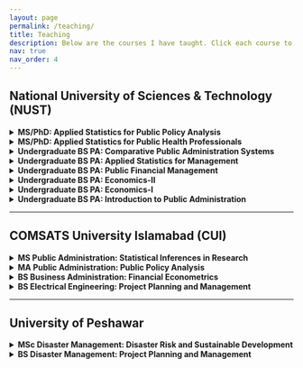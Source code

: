 ```yaml
---
layout: page
permalink: /teaching/
title: Teaching
description: Below are the courses I have taught. Click each course to expand and view syllabus, slides, student projects, and other resources.
nav: true
nav_order: 4
---
```


## National University of Sciences & Technology (NUST)

<details>
<summary><b> MS/PhD: Applied Statistics for Public Policy Analysis</b></summary>
<ul>
  <li><a href="{{site.baseurl}}/assets/pdf/Applied Statistics for Public Policy Anlaysis/Course Outline-Applied_Statistics_for_Public_Policy_Analysis.pdf">Course Outline</a></li>
  <li><a href="{{site.baseurl}}/assets/pdf/Applied Statistics for Public Policy Anlaysis/AS-Lecture 1.pdf">Lecture-1</a></li>
   <li><a href="{{site.baseurl}}/assets/pdf/Applied Statistics for Public Policy Anlaysis/Practical Activity on Validity Testing.xlsx">Practical Activity-Validity Testing</a></li>
   <li><a href="{{site.baseurl}}/assets/pdf/Applied Statistics for Public Policy Anlaysis/AS-Lecture 2.pdf">Lecture-2</a></li>
     <li><a href="{{site.baseurl}}/assets/pdf/Applied Statistics for Public Policy Anlaysis/AS-Lecture 3.pdf">Lecture-2</a></li>
</ul>
</details>
<details>
<summary><b> MS/PhD: Applied Statistics for Public Health Professionals</b></summary>
<ul>
  <li><a href="{{site.baseurl}}/assets/pdf/Applied Statistics for Public Health Professionals/Course_Outline_Applied_Statistics_for_Public_Health_Professionals.pdf">Syllabus</a></li>
  <li><a href="{{site.baseurl}}/assets/pdf/Applied Statistics for Public Health Professionals/AS-Lecture 1.pdf">Lecture 1</a></li>
   <li><a href="{{site.baseurl}}/assets/pdf/Applied Statistics for Public Health Professionals/AS_Lecture_3.pdf">Lecture 3</a></li>
  <li><a href="{{site.baseurl}}/assets/pdf/Applied Statistics for Public Health Professionals/Project-Assignment-Applied Statistics.pdf">Student Project</a></li>
  <li><a href="{{site.baseurl}}/assets/pdf/Applied Statistics for Public Health Professionals/Master-File-STATA-workshop.do">STATA Workshop</a></li>
</ul>
</details>

<details>
<summary><b>Undergraduate BS PA: Comparative Public Administration Systems</b></summary>
<ul>
  <li><a href="{{site.baseurl}}/assets/pdf/Course Outline-CPA.pdf">Syllabus</a></li>
</ul>
</details>

<details>
<summary><b>Undergraduate BS PA: Applied Statistics for Management</b></summary>
<ul>
  <li><a href="{{site.baseurl}}/assets/pdf/Course Outline-Applied Statistics for Management.pdf">Syllabus</a></li>
</ul>
</details>

<details>
<summary><b>Undergraduate BS PA: Public Financial Management</b></summary>
<ul>
  <li><a href="{{site.baseurl}}/assets/pdf/PFM/Public_Financial_Management_PIMA_Course_Outline.pdf">Course Outline</a></li>
</ul>
  <ul>
  <li><a href="{{site.baseurl}}/assets/pdf/PFM/Lecture 1.pdf">Lecture 1</a></li>
</ul>
</details>

<details>
<summary><b>Undergraduate BS PA: Economics-II</b></summary>
<ul>
  <li><a href="{{site.baseurl}}/assets/pdf/Economics/Course Outline-Economics-II.pdf">Syllabus</a></li>
</ul>
</details>

<details>
<summary><b>Undergraduate BS PA: Economics-I</b></summary>
<ul>
  <li><a href="{{site.baseurl}}/assets/pdf/Course Outline-Economics.pdf">Syllabus</a></li>
</ul>
</details>

<details>
<summary><b>Undergraduate BS PA: Introduction to Public Administration</b></summary>
<ul>
  <li><a href="{{site.baseurl}}/assets/pdf/Outline-Introduction to Public Administration.pdf">Syllabus</a></li>
</ul>
</details>

---

## COMSATS University Islamabad (CUI)

<details>
<summary><b>MS Public Administration: Statistical Inferences in Research</b></summary>
<ul>
  <li>Course materials coming soon</li>
</ul>
</details>

<details>
<summary><b>MA Public Administration: Public Policy Analysis</b></summary>
<ul>
  <li>Course materials coming soon</li>
</ul>
</details>

<details>
<summary><b>BS Business Administration: Financial Econometrics</b></summary>
<ul>
  <li>Course materials coming soon</li>
</ul>
</details>

<details>
<summary><b>BS Electrical Engineering: Project Planning and Management</b></summary>
<ul>
  <li>Course materials coming soon</li>
</ul>
</details>

---

## University of Peshawar

<details>
<summary><b>MSc Disaster Management: Disaster Risk and Sustainable Development</b></summary>
<ul>
  <li>Course materials coming soon</li>
</ul>
</details>

<details>
<summary><b>BS Disaster Management: Project Planning and Management</b></summary>
<ul>
  <li>Course materials coming soon</li>
</ul>
</details>

